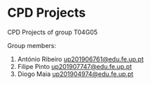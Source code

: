 # CPD Projects

CPD Projects of group T04G05 

Group members:

1. António Ribeiro up201906761@edu.fe.up.pt
2. Filipe Pinto up201907747@edu.fe.up.pt
3. Diogo Maia  up201904974@edu.fe.up.pt 

